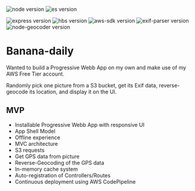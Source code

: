 ![node version](https://img.shields.io/badge/node->=10.15-green.svg) ![es version](https://img.shields.io/badge/ES-6-yellow.svg)

![express version](https://img.shields.io/badge/express-4.16.0-red.svg?style=plastic&logo=npm) ![hbs version](https://img.shields.io/badge/hbs-4.0.1-red.svg?style=plastic&logo=npm) ![aws-sdk version](https://img.shields.io/badge/aws--sdk-2.446.0-red.svg?style=plastic&logo=npm) ![exif-parser version](https://img.shields.io/badge/exif--parser-0.1.12-red.svg?style=plastic&logo=npm) ![node-geocoder version](https://img.shields.io/badge/node--geocoder-3.22.0-red.svg?style=plastic&logo=npm)

# Banana-daily

Wanted to build a Progressive Webb App on my own and make use of my AWS Free Tier account.

Randomly pick one picture from a S3 bucket, get its Exif data, reverse-geocode its location, and display it on the UI.

## MVP

- Installable Progressive Webb App with responsive UI
- App Shell Model
- Offline experience
- MVC architecture
- S3 requests
- Get GPS data from picture
- Reverse-Geocoding of the GPS data
- In-memory cache system
- Auto-registration of Controllers/Routes
- Continuous deployment using AWS CodePipeline